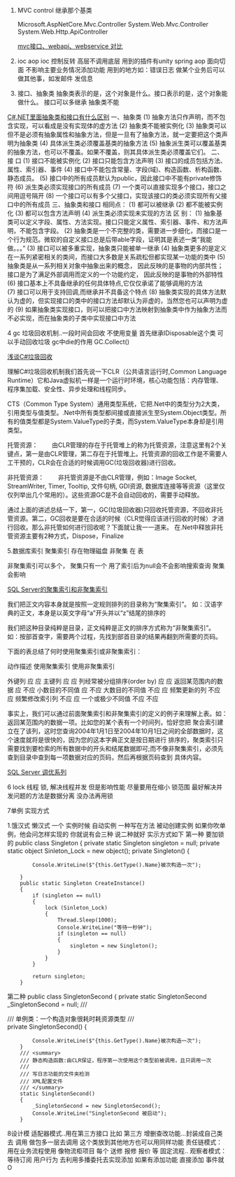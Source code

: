 1. MVC control 继承那个基类

   Microsoft.AspNetCore.Mvc.Controller
   System.Web.Mvc.Controller
   System.Web.Http.ApiController

   [mvc接口、webapi、webservice 对比](https://www.cnblogs.com/highest/p/8269183.html)


2. ioc  aop
ioc 控制反转 高层不调用底层 用到的插件有unity  spring
aop 面向切面 不影响主要业务情况添加功能  用到的地方如：错误日志   做某个业务后可以做其他事，如发邮件  发信息

3. 接口、抽象类
抽象类表示的是，这个对象是什么。接口表示的是，这个对象能做什么。
接口可以多继承 抽象类不能

[C#.NET里面抽象类和接口有什么区别](https://www.cnblogs.com/binyao/p/4891306.html)
一、抽象类
    (1) 抽象方法只作声明，而不包含实现，可以看成是没有实现体的虚方法
    (2) 抽象类不能被实例化
    (3) 抽象类可以但不是必须有抽象属性和抽象方法，但是一旦有了抽象方法，就一定要把这个类声明为抽象类
    (4) 具体派生类必须覆盖基类的抽象方法
    (5) 抽象派生类可以覆盖基类的抽象方法，也可以不覆盖。如果不覆盖，则其具体派生类必须覆盖它们。
二、接 口
    (1) 接口不能被实例化
    (2) 接口只能包含方法声明
    (3) 接口的成员包括方法、属性、索引器、事件
    (4) 接口中不能包含常量、字段(域)、构造函数、析构函数、静态成员。
    (5) 接口中的所有成员默认为public，因此接口中不能有private修饰符
    (6) 派生类必须实现接口的所有成员
    (7) 一个类可以直接实现多个接口，接口之间用逗号隔开
    (8) 一个接口可以有多个父接口，实现该接口的类必须实现所有父接口中的所有成员
三、抽象类和接口
    相同点：
    (1) 都可以被继承
    (2) 都不能被实例化
    (3) 都可以包含方法声明
    (4) 派生类必须实现未实现的方法
    区 别：
    (1) 抽象基类可以定义字段、属性、方法实现。接口只能定义属性、索引器、事件、和方法声明，不能包含字段。
    (2) 抽象类是一个不完整的类，需要进一步细化，而接口是一个行为规范。微软的自定义接口总是后带able字段，证明其是表述一类“我能做。。。”
    (3) 接口可以被多重实现，抽象类只能被单一继承
    (4) 抽象类更多的是定义在一系列紧密相关的类间，而接口大多数是关系疏松但都实现某一功能的类中
    (5) 抽象类是从一系列相关对象中抽象出来的概念， 因此反映的是事物的内部共性；接口是为了满足外部调用而定义的一个功能约定， 因此反映的是事物的外部特性
    (6) 接口基本上不具备继承的任何具体特点,它仅仅承诺了能够调用的方法   
    (7) 接口可以用于支持回调,而继承并不具备这个特点
    (8) 抽象类实现的具体方法默认为虚的，但实现接口的类中的接口方法却默认为非虚的，当然您也可以声明为虚的 
    (9) 如果抽象类实现接口，则可以把接口中方法映射到抽象类中作为抽象方法而不必实现，而在抽象类的子类中实现接口中方法

4 gc
 垃圾回收机制..一段时间会回收 不使用变量   首先继承IDisposable这个类  可以手动回收垃圾  gc中die的作用   GC.Collect()

[浅谈C#垃圾回收](https://www.cnblogs.com/cuiyiming/archive/2013/03/26/2981931.html)

理解C#垃圾回收机制我们首先说一下CLR（公共语言运行时,Common Language Runtime）它和Java虚拟机一样是一个运行时环境，核心功能包括：内存管理、程序集加载、安全性、异步处理和线程同步。

CTS（Common Type System）通用类型系统，它把.Net中的类型分为2大类，引用类型与值类型。.Net中所有类型都间接或直接派生至System.Object类型。所有的值类型都是System.ValueType的子类，而System.ValueType本身却是引用类型。

托管资源：
　　由CLR管理的存在于托管堆上的称为托管资源，注意这里有2个关键点，第一是由CLR管理，第二存在于托管堆上。托管资源的回收工作是不需要人工干预的，CLR会在合适的时候调用GC(垃圾回收器)进行回收。

非托管资源：
　　非托管资源是不由CLR管理，例如：Image Socket, StreamWriter, Timer, Tooltip, 文件句柄, GDI资源, 数据库连接等等资源（这里仅仅列举出几个常用的）。这些资源GC是不会自动回收的，需要手动释放。

通过上面的讲述总结一下，第一，GC(垃圾回收器)只回收托管资源，不回收非托管资源。第二，GC回收是要在合适的时候（CLR觉得应该进行回收的时候）才进行回收。那么非托管如何进行回收呢？下面就让我一一道来。
在.Net中释放非托管资源主要有2种方式，Dispose，Finalize

5.数据库索引
聚集索引 存在物理磁盘   非聚集  在 表

非聚集索引可以多个， 聚集只有一个
用了索引后为null会不会影响搜索查询  聚集
会影响

 [SQL Server的聚集索引和非聚集索引](https://www.cnblogs.com/tuyile006/archive/2009/08/28/1555615.html)

 我们把正文内容本身就是按照一定规则排列的目录称为“聚集索引”。
 如：汉语字典的正文，本身是以英文字母“a”开头并以“z”结尾的排序的

 我们把这种目录纯粹是目录，正文纯粹是正文的排序方式称为“非聚集索引”。
 如：按部首查字，需要两个过程，先找到部首目录的结果再翻到所需要的页码。

下面的表总结了何时使用聚集索引或非聚集索引：


动作描述                           使用聚集索引         使用非聚集索引

外键列                                 应                    应
主键列                                 应                    应
列经常被分组排序(order by)              应                    应
返回某范围内的数据                      应                    不应
小数目的不同值                          应                    不应
大数目的不同值                          不应                  应
频繁更新的列                            不应                  应
频繁修改索引列                          不应                  应
一个或极少不同值                        不应                  不应

事实上，我们可以通过前面聚集索引和非聚集索引的定义的例子来理解上表。如：返回某范围内的数据一项。比如您的某个表有一个时间列，恰好您把 聚合索引建立在了该列，这时您查询2004年1月1日至2004年10月1日之间的全部数据时，这个速度就将是很快的，因为您的这本字典正文是按日期进行 排序的，聚类索引只需要找到要检索的所有数据中的开头和结尾数据即可;而不像非聚集索引，必须先查到目录中查到每一项数据对应的页码，然后再根据页码查到 具体内容。

[SQL Server 调优系列](https://www.cnblogs.com/MuNet/p/9372826.html)


6 lock
线程 锁, 解决线程并发 但是影响性能 尽量要用在缩小 锁范围   最好解决并发问题的方法是数据分离 没办法再用锁


7单例 实现方式

 1.饿汉式 懒汉式 一个 实例时候 自动实例 一种写在方法 被动创建实例
如果你吹单例，他会问怎样实现的 你就说有会三种
说二种就好
实示方式如下
第一种 要加锁的
 public class Singleton
    {
        private static Singleton singleton = null;
        private static object Sinleton_Lock = new object();
        private Singleton()
        {
           
            Console.WriteLine($"{this.GetType().Name}被次构造一次");

        }
        public static Singleton CreateInstance()
        {
            if (singleton == null)
            {
                lock (Sinleton_Lock)
                {
                    Thread.Sleep(1000);
                    Console.WriteLine("等待一秒钟");
                    if (singleton == null)
                    {
                        singleton = new Singleton();
                    }
                }
            }
           
            return singleton;
        }

第二种
 public class SingletonSecond
    {
        private static SingletonSecond _SingletonSecond = null;
        /// <summary>
        /// 单例类：一个构造对象很耗时耗资源类型
        /// </summary>
        private SingletonSecond()
        {
          
            Console.WriteLine($"{this.GetType().Name}被次构造一次");
        }
        /// <summary>
        /// 静态构造函数:由CLR保证，程序第一次使用这个类型前被调用，且只调用一次
        /// 
        /// 写日志功能的文件夹检测
        /// XML配置文件
        /// </summary>
        static SingletonSecond()
        {
            _SingletonSecond = new SingletonSecond();
            Console.WriteLine("SingletonSecond 被启动");
        }

8设计模 
 适配器模式..用在第三方接口 比如 第三方 增删查改功能...封装成自己类去 调用 做包多一层去调用 这个类放到其他地方也可以用同样功能
 责任链模式：用在业务流程使用  像物流柜项目  每个 送修 报修 报价 等 固定流程.. 
 观察者模式：等待订阅 用户行为 去利用多播委托去实现添加 如果有添加功能 直接添加 事件就O